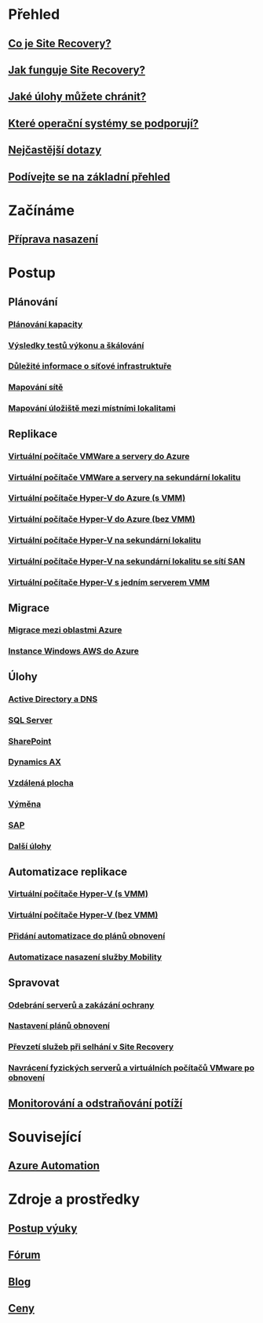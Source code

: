 # Přehled
## [Co je Site Recovery?](site-recovery-overview.md)
## [Jak funguje Site Recovery?](site-recovery-components.md)
## [Jaké úlohy můžete chránit?](site-recovery-workload.md)
## [Které operační systémy se podporují?](site-recovery-support-matrix.md)
## [Nejčastější dotazy](site-recovery-faq.md)
## [Podívejte se na základní přehled](https://www.youtube.com/watch?v=eOOwMQPBKfM)

# Začínáme
## [Příprava nasazení](site-recovery-best-practices.md)

# Postup
## Plánování
### [Plánování kapacity](site-recovery-capacity-planner.md)
### [Výsledky testů výkonu a škálování](site-recovery-performance-and-scaling-testing-on-premises-to-on-premises.md)
### [Důležité informace o síťové infrastruktuře](site-recovery-network-design.md)
### [Mapování sítě](site-recovery-network-mapping.md)
### [Mapování úložiště mezi místními lokalitami](site-recovery-storage-mapping.md)
## Replikace
### [Virtuální počítače VMWare a servery do Azure](site-recovery-vmware-to-azure.md)
### [Virtuální počítače VMWare a servery na sekundární lokalitu](site-recovery-vmware-to-vmware.md)
### [Virtuální počítače Hyper-V do Azure (s VMM)](site-recovery-vmm-to-azure.md)
### [Virtuální počítače Hyper-V do Azure (bez VMM)](site-recovery-hyper-v-site-to-azure.md)
### [Virtuální počítače Hyper-V na sekundární lokalitu](site-recovery-vmm-to-vmm.md)
### [Virtuální počítače Hyper-V na sekundární lokalitu se sítí SAN](site-recovery-vmm-san.md)
### [Virtuální počítače Hyper-V s jedním serverem VMM](site-recovery-single-vmm.md)
## Migrace
### [Migrace mezi oblastmi Azure](site-recovery-migrate-azure-to-azure.md)
### [Instance Windows AWS do Azure](site-recovery-migrate-aws-to-azure.md)
## Úlohy
### [Active Directory a DNS](site-recovery-active-directory.md)
### [SQL Server](site-recovery-sql.md)
### [SharePoint](site-recovery-workload.md#protect-sharepoint)
### [Dynamics AX](site-recovery-workload.md#protect-dynamics-ax)
### [Vzdálená plocha](site-recovery-workload.md#protect-rds)
### [Výměna](site-recovery-workload.md#protect-exchange)
### [SAP](site-recovery-workload.md#protect-sap)
### [Další úlohy](site-recovery-workload.md#workload-summary)
## Automatizace replikace
### [Virtuální počítače Hyper-V (s VMM)](site-recovery-deploy-with-powershell.md)
### [Virtuální počítače Hyper-V (bez VMM)](site-recovery-deploy-with-powershell-resource-manager.md)
### [Přidání automatizace do plánů obnovení](site-recovery-runbook-automation.md)
### [Automatizace nasazení služby Mobility](site-recovery-automate-mobility-service-install.md)
## Spravovat
### [Odebrání serverů a zakázání ochrany](site-recovery-manage-registration-and-protection.md)
### [Nastavení plánů obnovení](site-recovery-create-recovery-plans.md)
### [Převzetí služeb při selhání v Site Recovery](site-recovery-failover.md)
### [Navrácení fyzických serverů a virtuálních počítačů VMware po obnovení](site-recovery-failback-azure-to-vmware.md)
## [Monitorování a odstraňování potíží](site-recovery-monitoring-and-troubleshooting.md)

# Související
## [Azure Automation](/azure/automation/)

# Zdroje a prostředky
## [Postup výuky](https://azure.microsoft.com/documentation/learning-paths/site-recovery/)
## [Fórum](https://social.msdn.microsoft.com/Forums/azure/en-US/home?forum=hypervrecovmgr)
## [Blog](http://azure.microsoft.com/blog/tag/azure-site-recovery/)
## [Ceny](https://azure.microsoft.com/pricing/details/site-recovery/)


<!--HONumber=Nov16_HO2-->


